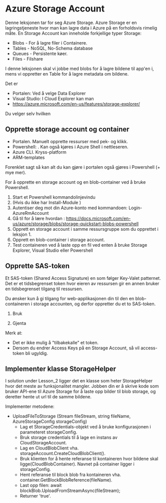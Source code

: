 # Azure Storage Account

Denne leksjonen tar for seg Azure Storage. Azure Storage er en lagringstjeneste hvor man kan lagre data i Azure på en forholdsvis rimelig måte. En Storage Account kan inneholde forkjellige typer Storage:

* Blobs - For å lagre filer i Containere. 
* Tables - NoSQL, No-Schema database
* Queues - Persistente køer.
* Files - Filshare

I denne leksjonen skal vi jobbe med blobs for å lagre bildene til app'en i, mens vi oppretter en Table for å lagre metadata om bildene.

Det er 
* Portalen: Ved å velge Data Explorer 
* Visual Studio: I Cloud Explorer kan man
* https://azure.microsoft.com/en-us/features/storage-explorer/

Du velger selv hvilken

## Opprette storage account og container



* Portalen. Manuelt opprette ressurser med pek- og klikk. 
* Powershell: . Kan også kjøres i Azure Shell i nettleseren.
* Azure CLI. Kryss-platform
* ARM-templates


Forenklet sagt så kan alt du kan gjøre i portalen også gjøres i Powershell (+ mye mer).

For å opprette en storage account og en blob-container ved å bruke Powershell.

1. Start et Powershell kommandolinjevindu
2. (Hvis du ikke har Install-Module )
3. Autentiser deg mot din Azure-konto med kommandoen: Login-AzureRmAccount
3. Gå til for å lære hvordan : https://docs.microsoft.com/en-us/azure/storage/blobs/storage-quickstart-blobs-powershell 
4. Opprett en storage account i samme ressursgruppe som du opprettet i leksjon 1.
5. Opprett en blob-container i storage account.
6. Test containeren ved å laste opp en fil ved enten å bruke Storage Explorer, Visual Studio eller Powershell

## Opprette SAS-token

Et SAS-token (Shared Access Signature) en som følger Key-Valet patternet. Det er et tidsbegrenset token hvor eieren av ressursen gir en annen bruker en tidsbegrenset tilgang til ressursen.



Du ønsker kun å gi tilgang for web-applikasjonen din til den en blob-containeren i storage accounten, og derfor oppretter du et to SAS-token.

1. Bruk 


5. Gjenta 

Merk at:
* Det er ikke mulig å "tilbakekalle" et token.
* Dersom du endrer Access Keys på en Storage Account, så vil access-token bli ugyldig.


## Implementer klasse StorageHelper

I solution under Lesson_2 ligger det en klasse som heter StorageHelper hvor det meste av funksjonalitet mangler. Jobben din er å skrive kode som bruker API-ene til Azure Storage for å laste opp bilder til blob storage, og deretter hente ut url til de samme bildene.

Implementer metodene:
* UploadFileToStorage (Stream fileStream, string fileName, AzureStorageConfig storageConfig)
    * Lag et StorageCredentials-objekt ved å bruke konfigurasjonen i parameteret storageConfig.
    * Bruk storage credentials til å lage en instans av CloudStorageAccount.
    * Lag en CloudBlobClient vha. storageAccount.CreateCloudBlobClient().
    * Bruk klienten for å hente referanse til kontaineren hvor bildene skal ligge(CloudBlobContainer). Navnet på container ligger i storageConfig.
    * Hent referanse til block blob fra kontaineren vha. container.GetBlockBlobReference(fileName).
    * Last opp filen: await blockBlob.UploadFromStreamAsync(fileStream);
    * Returner 'true'.

